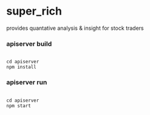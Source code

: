 # super_rich
provides quantative analysis &amp; insight for stock traders

### apiserver build
<pre><code> 
cd apiserver
npm install
</code></pre>

### apiserver run
<pre><code> 
cd apiserver
npm start
</code></pre>